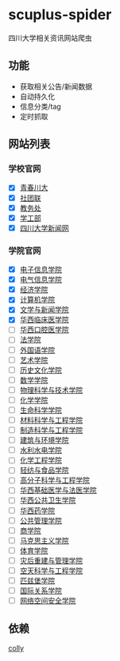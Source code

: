# scuplus-spider

四川大学相关资讯网站爬虫

## 功能

- 获取相关公告/新闻数据
- 自动持久化
- 信息分类/tag
- 定时抓取

## 网站列表

### 学校官网

- [x] [青春川大](spider/youth)
- [x] [社团联](spider/sau)
- [x] [教务处](spider/jwc)
- [x] [学工部](spider/xsc)
- [x] [四川大学新闻网](spider/news)

### 学院官网

- [x] [电子信息学院](spider/eie)
- [x] [电气信息学院](spider/seei) 
- [x] [经济学院](spider/sesu) 
- [x] [计算机学院](spider/cs) 
- [x] [文学与新闻学院](spider/lj) 
- [x] [华西临床医学院](spider/clinical) 
- [ ] [华西口腔医学院](spider/)
- [ ] [法学院](spider/)
- [ ] [外国语学院](spider/)
- [ ] [艺术学院](spider/) 
- [ ] [历史文化学院](spider/)
- [ ] [数学学院](spider/)
- [ ] [物理科学与技术学院](spider/)
- [ ] [化学学院](spider/)
- [ ] [生命科学学院](spider/)
- [ ] [材料科学与工程学院](spider/)
- [ ] [制造科学与工程学院](spider/)
- [ ] [建筑与环境学院](spider/)
- [ ] [水利水电学院](spider/)
- [ ] [化学工程学院](spider/)
- [ ] [轻纺与食品学院](spider/)
- [ ] [高分子科学与工程学院](spider/)
- [ ] [华西基础医学与法医学院](spider/)
- [ ] [华西公共卫生学院](spider/)
- [ ] [华西药学院](spider/)
- [ ] [公共管理学院](spider/)
- [ ] [商学院](spider/)
- [ ] [马克思主义学院](spider/)
- [ ] [体育学院](spider/)
- [ ] [灾后重建与管理学院](spider/)
- [ ] [空天科学与工程学院](spider/)
- [ ] [匹兹堡学院](spider/)
- [ ] [国际关系学院](spider/)
- [ ] [网络空间安全学院](spider/)

## 依赖
[colly](https://github.com/gocolly/colly)